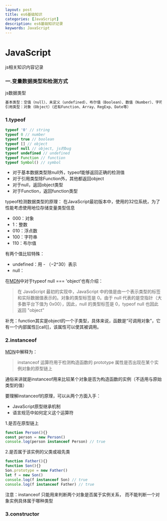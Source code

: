 ```yaml
---
layout: post
title: es6基础知识
categories: [JavaScript]
description: es6基础知识记录
keywords: JavaScript
---
```


# JavaScript
js相关知识内容记录

### 一.变量数据类型和检测方式
js数据类型  
```js
基本类型：空值（null）、未定义（undefined）、布尔值（Boolean）、数值（Number）、字符串（String）、符号（Symbol，ES6新增）
引用类型：对象（Object）（还有Function、Array、RegExp、Date等）
```

### **1.typeof**
```js
typeof '0' // string
typeof 0 // number
typeof true // boolean
typeof [] // object
typeof null // object, js的bug
typeof undefined // undefined
typeof Function // function
typeof Symbol() // symbol
```
* 对于基本数据类型除null外，typeof能够返回正确的检测值
* 对于引用类型除Function外，其他都返回object
* 对于null，返回object类型
* 对于Function，返回function类型  

typeof检测数据类型的原理：
在JavaScript最初版本中，使用的32位系统，为了性能考虑使用地位存储变量类型信息
* 000：对象
* 1：整数
* 010：浮点数
* 100：字符串
* 110：布尔值

有两个值比较特殊：
* undefined：用 - （−2^30）表示
* null：

在<a href="https://developer.mozilla.org/zh-CN/docs/Web/JavaScript/Reference/Operators/typeof#null" target="_blank">MDN</a>中对于typeof null === 'object'也有介绍：
>在 JavaScript 最初的实现中，JavaScript 中的值是由一个表示类型的标签和实际数据值表示的。对象的类型标签是 0。由于 null 代表的是空指针（大多数平台下值为 0x00），因此，null 的类型标签是 0，typeof null 也因此返回 "object"

补充：function其实是object的一个子类型，具体来说，函数是“可调用对象”，它有一个内部属性[[call]]，该属性可以使其被调用。  

### **2.instanceof**
<a href="https://developer.mozilla.org/zh-CN/docs/Web/JavaScript/Reference/Operators/instanceof" target="_blank">MDN</a>中解释为：
>instanceof 运算符用于检测构造函数的 prototype 属性是否出现在某个实例对象的原型链上

通俗来讲就是instanceof用来比较某个对象是否为构造函数的实例（不适用与原始类型的值）

要理解instanceof的原理，可以从两个方面入手：
* JavaScript原型继承机制
* 语言规范中如何定义这个运算符

1.是否在原型链上
```js
function Person(){}
const person = new Person()
console.log(person instanceof Person) // true
```

2.是否属于该实例的父类或祖先类
```js
function Father(){}
function Son(){}
Son.prototype = new Father()
let f = new Son()
console.log(f instanceof Son) // true
console.log(f instanceof Father) // true
```

注意：instanceof 只能用来判断两个对象是否属于实例关系， 而不能判断一个对象实例具体属于哪种类型

### **3.constructor**
